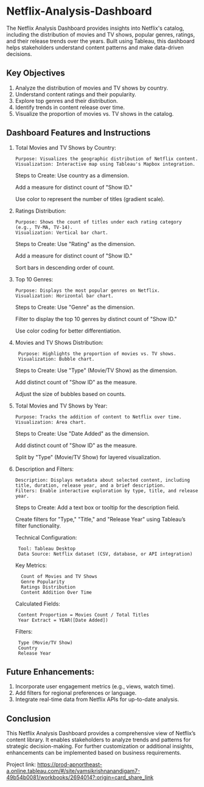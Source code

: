 # Netflix-Analysis-Dashboard
The Netflix Analysis Dashboard provides insights into Netflix's catalog, including the distribution of movies and TV shows, popular genres, ratings, and their release trends over the years. Built using Tableau, this dashboard helps stakeholders understand content patterns and make data-driven decisions.

## Key Objectives

1. Analyze the distribution of movies and TV shows by country.
2. Understand content ratings and their popularity.
3. Explore top genres and their distribution.
4. Identify trends in content release over time.
5. Visualize the proportion of movies vs. TV shows in the catalog.

## Dashboard Features and Instructions

1. Total Movies and TV Shows by Country:

       Purpose: Visualizes the geographic distribution of Netflix content.
       Visualization: Interactive map using Tableau's Mapbox integration.
    Steps to Create:
      Use country as a dimension.
   
      Add a measure for distinct count of "Show ID."

      Use color to represent the number of titles (gradient scale).

3. Ratings Distribution:

       Purpose: Shows the count of titles under each rating category (e.g., TV-MA, TV-14).
       Visualization: Vertical bar chart.
   Steps to Create:
     Use "Rating" as the dimension.
   
     Add a measure for distinct count of "Show ID."
   
     Sort bars in descending order of count.

5. Top 10 Genres:
   
       Purpose: Displays the most popular genres on Netflix.
       Visualization: Horizontal bar chart.
    Steps to Create:
     Use "Genre" as the dimension.
   
     Filter to display the top 10 genres by distinct count of "Show ID."
   
     Use color coding for better differentiation.
     
7. Movies and TV Shows Distribution:
   
        Purpose: Highlights the proportion of movies vs. TV shows.
        Visualization: Bubble chart.
    Steps to Create:
     Use "Type" (Movie/TV Show) as the dimension.
    
     Add distinct count of "Show ID" as the measure.
   
     Adjust the size of bubbles based on counts.
    
9. Total Movies and TV Shows by Year:
    
       Purpose: Tracks the addition of content to Netflix over time.
       Visualization: Area chart.
   Steps to Create:
     Use "Date Added" as the dimension.
   
     Add distinct count of "Show ID" as the measure.
   
     Split by "Type" (Movie/TV Show) for layered visualization.
   
11. Description and Filters:
    
        Description: Displays metadata about selected content, including title, duration, release year, and a brief description.
        Filters: Enable interactive exploration by type, title, and release year.
    Steps to Create:
      Add a text box or tooltip for the description field.

      Create filters for "Type," "Title," and "Release Year" using Tableau’s filter functionality.

    Technical Configuration:
    
         Tool: Tableau Desktop
         Data Source: Netflix dataset (CSV, database, or API integration)
    
    Key Metrics:

          Count of Movies and TV Shows
          Genre Popularity
          Ratings Distribution
          Content Addition Over Time

    Calculated Fields:
    
         Content Proportion = Movies Count / Total Titles
         Year Extract = YEAR([Date Added])

    Filters:

         Type (Movie/TV Show)
         Country
         Release Year

## Future Enhancements:

1. Incorporate user engagement metrics (e.g., views, watch time).
2. Add filters for regional preferences or language.
3. Integrate real-time data from Netflix APIs for up-to-date analysis.

## Conclusion

This Netflix Analysis Dashboard provides a comprehensive view of Netflix’s content library. It enables stakeholders to analyze trends and patterns for strategic decision-making. For further customization or additional insights, enhancements can be implemented based on business requirements.

Project link: https://prod-apnortheast-a.online.tableau.com/#/site/vamsikrishnanandigam7-49b54b0081/workbooks/2694014?:origin=card_share_link

